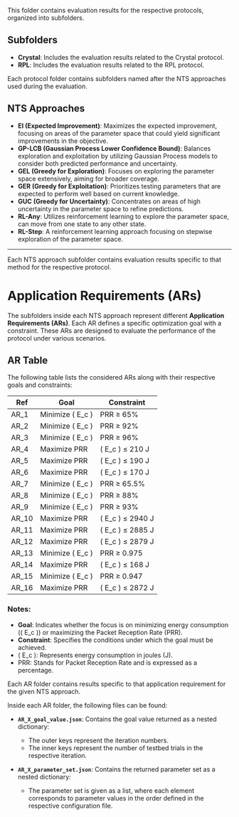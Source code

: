 This folder contains evaluation results for the respective protocols, organized into subfolders.

## Subfolders

- **Crystal**: Includes the evaluation results related to the Crystal protocol.
- **RPL**: Includes the evaluation results related to the RPL protocol.

Each protocol folder contains subfolders named after the NTS approaches used during the evaluation.

## NTS Approaches

- **EI (Expected Improvement)**: Maximizes the expected improvement, focusing on areas of the parameter space that could yield significant improvements in the objective.
- **GP-LCB (Gaussian Process Lower Confidence Bound)**: Balances exploration and exploitation by utilizing Gaussian Process models to consider both predicted performance and uncertainty.
- **GEL (Greedy for Exploration)**: Focuses on exploring the parameter space extensively, aiming for broader coverage.
- **GER (Greedy for Exploitation)**: Prioritizes testing parameters that are expected to perform well based on current knowledge.
- **GUC (Greedy for Uncertainty)**: Concentrates on areas of high uncertainty in the parameter space to refine predictions.
- **RL-Any**: Utilizes reinforcement learning to explore the parameter space, can move from one state to any other state.
- **RL-Step**: A reinforcement learning approach focusing on stepwise exploration of the parameter space.

---

Each NTS approach subfolder contains evaluation results specific to that method for the respective protocol.

# Application Requirements (ARs)

The subfolders inside each NTS approach represent different **Application Requirements (ARs)**. Each AR defines a specific optimization goal with a constraint. These ARs are designed to evaluate the performance of the protocol under various scenarios.

## AR Table

The following table lists the considered ARs along with their respective goals and constraints:

| **Ref** | **Goal**           | **Constraint**    |
|---------|--------------------|-------------------|
| AR_1     | Minimize \( E_c \) | PRR ≥ 65%         |
| AR_2     | Minimize \( E_c \) | PRR ≥ 92%         |
| AR_3     | Minimize \( E_c \) | PRR ≥ 96%         |
| AR_4     | Maximize PRR       | \( E_c \) ≤ 210 J |
| AR_5     | Maximize PRR       | \( E_c \) ≤ 190 J |
| AR_6     | Maximize PRR       | \( E_c \) ≤ 170 J |
| AR_7     | Minimize \( E_c \) | PRR ≥ 65.5%       |
| AR_8     | Minimize \( E_c \) | PRR ≥ 88%         |
| AR_9     | Minimize \( E_c \) | PRR ≥ 93%         |
| AR_10    | Maximize PRR       | \( E_c \) ≤ 2940 J|
| AR_11    | Maximize PRR       | \( E_c \) ≤ 2885 J|
| AR_12    | Maximize PRR       | \( E_c \) ≤ 2879 J|
| AR_13    | Minimize \( E_c \) | PRR ≥ 0.975       |
| AR_14    | Maximize PRR       | \( E_c \) ≤ 168 J |
| AR_15    | Minimize \( E_c \) | PRR ≥ 0.947       |
| AR_16    | Maximize PRR       | \( E_c \) ≤ 2872 J|

### Notes:
- **Goal**: Indicates whether the focus is on minimizing energy consumption (\( E_c \)) or maximizing the Packet Reception Rate (PRR).
- **Constraint**: Specifies the conditions under which the goal must be achieved.
- \( E_c \): Represents energy consumption in joules (J).
- PRR: Stands for Packet Reception Rate and is expressed as a percentage.

Each AR folder contains results specific to that application requirement for the given NTS approach.

Inside each AR folder, the following files can be found:

- **`AR_X_goal_value.json`**: Contains the goal value returned as a nested dictionary:
  - The outer keys represent the iteration numbers.
  - The inner keys represent the number of testbed trials in the respective iteration.

- **`AR_X_parameter_set.json`**: Contains the returned parameter set as a nested dictionary:
  - The parameter set is given as a list, where each element corresponds to parameter values in the order defined in the respective configuration file.
